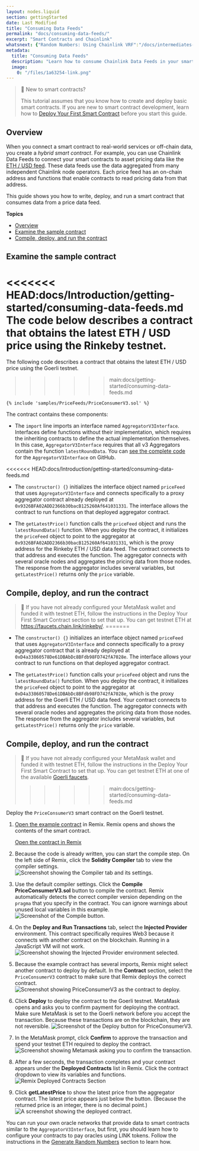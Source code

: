 ```yaml
---
layout: nodes.liquid
section: gettingStarted
date: Last Modified
title: "Consuming Data Feeds"
permalink: "docs/consuming-data-feeds/"
excerpt: "Smart Contracts and Chainlink"
whatsnext: {"Random Numbers: Using Chainlink VRF":"/docs/intermediates-tutorial/", "Connect contracts to Any API":"/docs/advanced-tutorial/", "Chainlink Keepers":"/docs/chainlink-keepers/introduction/"}
metadata:
  title: "Consuming Data Feeds"
  description: "Learn how to consume Chainlink Data Feeds in your smart contracts."
  image:
    0: "/files/1a63254-link.png"
---
```


> 📘 New to smart contracts?
>
> This tutorial assumes that you know how to create and deploy basic smart contracts. If you are new to smart contract development, learn how to [Deploy Your First Smart Contract](/docs/deploy-your-first-contract/) before you start this guide.

## Overview

When you connect a smart contract to real-world services or off-chain data, you create a *hybrid smart contract*. For example, you can use Chainlink Data Feeds to connect your smart contracts to asset pricing data like the [ETH / USD feed](https://feeds.chain.link/eth-usd). These data feeds use the data aggregated from many independent Chainlink node operators. Each price feed has an on-chain address and functions that enable contracts to read pricing data from that address.

This guide shows you how to write, deploy, and run a smart contract that consumes data from a price data feed.

**Topics**

+ [Overview](#overview)
+ [Examine the sample contract](#examine-the-sample-contract)
+ [Compile, deploy, and run the contract](#compile-deploy-and-run-the-contract)

## Examine the sample contract

<<<<<<< HEAD:docs/Introduction/getting-started/consuming-data-feeds.md
The code below describes a contract that obtains the latest ETH / USD price using the Rinkeby testnet.
=======
The following code describes a contract that obtains the latest ETH / USD price using the Goerli testnet.
>>>>>>> main:docs/getting-started/consuming-data-feeds.md

```solidity
{% include 'samples/PriceFeeds/PriceConsumerV3.sol' %}
```

The contract contains these components:

+ The `import` line imports an interface named `AggregatorV3Interface`. Interfaces define functions without their implementation, which requires the inheriting contracts to define the actual implementation themselves. In this case, `AggregatorV3Interface` requires that all v3 Aggregators contain the function `latestRoundData`. You can [see the complete code](https://github.com/smartcontractkit/chainlink/blob/develop/contracts/src/v0.8/interfaces/AggregatorV3Interface.sol) for the `AggregatorV3Interface` on GitHub.

<<<<<<< HEAD:docs/Introduction/getting-started/consuming-data-feeds.md
+ The `constructor() {}` initializes the interface object named `priceFeed` that uses `AggregatorV3Interface` and connects specifically to a proxy aggregator contract already deployed at `0x9326BFA02ADD2366b30bacB125260Af641031331`. The interface allows the contract to run functions on that deployed aggregator contract.

+ The `getLatestPrice()` function calls the `priceFeed` object and runs the `latestRoundData()` function. When you deploy the contract, it initializes the `priceFeed` object to point to the aggregator at `0x9326BFA02ADD2366b30bacB125260Af641031331`, which is the proxy address for the Rinkeby ETH / USD data feed. The contract connects to that address and executes the function. The aggregator connects with several oracle nodes and aggregates the pricing data from those nodes. The response from the aggregator includes several variables, but `getLatestPrice()` returns only the `price` variable.

## Compile, deploy, and run the contract

> 🚧 If you have not already configured your MetaMask wallet and funded it with testnet ETH, follow the instructions in the Deploy Your First Smart Contract section to set that up. You can get testnet ETH at https://faucets.chain.link/rinkeby/.
=======
+ The `constructor() {}` initializes an interface object named `priceFeed` that uses `AggregatorV3Interface` and connects specifically to a proxy aggregator contract that is already deployed at `0xD4a33860578De61DBAbDc8BFdb98FD742fA7028e`. The interface allows your contract to run functions on that deployed aggregator contract.

+ The `getLatestPrice()` function calls your `priceFeed` object and runs the `latestRoundData()` function. When you deploy the contract, it initializes the `priceFeed` object to point to the aggregator at `0xD4a33860578De61DBAbDc8BFdb98FD742fA7028e`, which is the proxy address for the Goerli ETH / USD data feed. Your contract connects to that address and executes the function. The aggregator connects with several oracle nodes and aggregates the pricing data from those nodes. The response from the aggregator includes several variables, but `getLatestPrice()` returns only the `price` variable.

## Compile, deploy, and run the contract

> 🚧 If you have not already configured your MetaMask wallet and funded it with testnet ETH, follow the instructions in the Deploy Your First Smart Contract to set that up. You can get testnet ETH at one of the available [Goerli faucets](/docs/link-token-contracts/#goerli-testnet).
>>>>>>> main:docs/getting-started/consuming-data-feeds.md

Deploy the `PriceConsumerV3` smart contract on the Goerli testnet.

1. [Open the example contract](https://remix.ethereum.org/#url=https://docs.chain.link/samples/PriceFeeds/PriceConsumerV3.sol) in Remix. Remix opens and shows the contents of the smart contract.

    <div class="remix-callout">
      <a href="https://remix.ethereum.org/#url=https://docs.chain.link/samples/PriceFeeds/PriceConsumerV3.sol" target="_blank">Open the contract in Remix</a>
    </div>

1. Because the code is already written, you can start the compile step. On the left side of Remix, click the **Solidity Compiler** tab to view the compiler settings.
    ![Screenshot showing the Compiler tab and its settings.](/images/getting-started/selectSolidityCompiler.png)

1. Use the default compiler settings. Click the **Compile PriceConsumerV3.sol** button to compile the contract. Remix automatically detects the correct compiler version depending on the `pragma` that you specify in the contract. You can ignore warnings about unused local variables in this example.
    ![Screenshot of the Compile button.](/images/getting-started/compilePriceConsumerV3.png)

1. On the **Deploy and Run Transactions** tab, select the **Injected Provider** environment. This contract specifically requires Web3 because it connects with another contract on the blockchain. Running in a JavaScript VM will not work.
    ![Screenshot showing the Injected Provider environment selected.](/images/getting-started/selectWeb3.png)

1. Because the example contract has several imports, Remix might select another contract to deploy by default. In the **Contract** section, select the `PriceConsumerV3` contract to make sure that Remix deploys the correct contract.
    ![Screenshot showing PriceConsumerV3 as the contract to deploy.](/images/getting-started/selectPriceConsumerV3.png)

1. Click **Deploy** to deploy the contract to the Goerli testnet. MetaMask opens and asks you to confirm payment for deploying the contract. Make sure MetaMask is set to the Goerli network before you accept the transaction. Because these transactions are on the blockchain, they are not reversible.
    ![Screenshot of the Deploy button for PriceConsumerV3.](/images/getting-started/deployPriceConsumerV3.png)

1. In the MetaMask prompt, click **Confirm** to approve the transaction and spend your testnet ETH required to deploy the contract.
    ![Screenshot showing Metamask asking you to confirm the transaction.](/images/getting-started/confirmTransaction.png)

1. After a few seconds, the transaction completes and your contract appears under the **Deployed Contracts** list in Remix. Click the contract dropdown to view its variables and functions.
    ![Remix Deployed Contracts Section](/images/getting-started/deployedContractPriceConsumerV3.png)

1. Click **getLatestPrice** to show the latest price from the aggregator contract. The latest price appears just below the button. (Because the returned price is an integer, there is no decimal point.)
    ![A screenshot showing the deployed contract.](/images/getting-started/getLatestPrice.png)

You can run your own oracle networks that provide data to smart contracts similar to the `AggregatorV3Interface`, but first, you should learn how to configure your contracts to pay oracles using LINK tokens. Follow the instructions in the [Generate Random Numbers](../intermediates-tutorial/) section to learn how.
